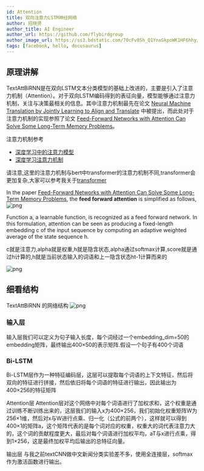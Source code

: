 ```yaml
---
id: Attention
title: 双向注意力LSTM神经网络
author: 招晓贤
author_title: AI Engineer
author_url: https://github.com/flybirdgroup
author_image_url: https://ss3.bdstatic.com/70cFv8Sh_Q1YnxGkpoWK1HF6hhy/it/u=1615738601,1434436036&fm=26&gp=0.jpg
tags: [facebook, hello, docusaurus]
---
```

## 原理讲解

TextAttBiRNN是在双向LSTM文本分类模型的基础上改进的，主要是引入了注意力机制（Attention）。对于双向LSTM编码得到的表征向量，模型能够通过注意力机制，关注与决策最相关的信息。其中注意力机制最先在论文 [Neural Machine Translation by Jointly Learning to Align and Translate](https://arxiv.org/pdf/1409.0473.pdf) 中被提出，而此处对于注意力机制的实现参照了论文 [Feed-Forward Networks with Attention Can Solve Some Long-Term Memory Problems](https://arxiv.org/pdf/1512.08756.pdf)。
<!--truncate-->
注意力机制参考
- [深度学习中的注意力模型](https://zhuanlan.zhihu.com/p/37601161)
- [深度学习注意力机制](https://zhuanlan.zhihu.com/p/53036028)

请注意,这里的注意力机制与bert中transformer的注意力机制不同,transformer会更加复杂,大家可以参考我关于[transformer](https://github.com/weijiang2009/URun.ResearchPrototype/tree/dev/People/Xiaoxian/NLP%E5%9F%BA%E7%A1%80%E7%9F%A5%E8%AF%86%E6%95%B4%E7%90%86/Transformer%E7%AC%94%E8%AE%B0)

In the paper [Feed-Forward Networks with Attention Can Solve Some Long-Term Memory Problems](https://arxiv.org/pdf/1512.08756.pdf), the **feed forward attention** is simplified as follows,
![png](../img/FeedForwardAttention.png)

Function a, a learnable function, is recognized as a feed forward network. In this formulation, attention can be seen as producing a fixed-length embedding c of the input sequence by computing an adaptive weighted average of the state sequence h.

c就是注意力,alpha就是权重,h就是隐含状态,alpha通过softmax计算,score就是通过h计算的,h就是当前状态输入的词语和上一隐含状态ht-1计算而来的


![png](../img/FeedForwardAttetion_fomular.png)

## 细看结构
TextAttBiRNN 的网络结构
![png](../img/text-attn-birnn.png)

### 输入层
输入层我们可以定义为句子输入长度，每个词经过一个embedding_dim=50的embedding矩阵，最终输出400×50的表示矩阵.假设一个句子有400个词语

### Bi-LSTM
Bi-LSTM层作为一种特征编码层，这层可以提取每个词语的上下文特征，然后将双向的特征进行拼接，然后依旧将每个词语的特征进行输出，因此输出为400×256的特征矩阵

Attention层
Attention层对这个网络中对每个词语进行了加权求和，这个权重是通过训练不断训练出来的，这层我们的输入x为400×256，我们初始化权重矩阵W为256×1维，然后对x与W进行点乘、归一化（公式的前两个），这样就可以得到400×1的矩阵a，这个矩阵代表的是每个词对应的权重，权重大的词代表注意力大的，这个词的贡献程度更大，最后对每个词语进行加权平均，aT与x进行点乘，得到1×256，这是最终加权平均后输出的总特征向量。

输出层
与我之前textCNN做中文新闻分类实验差不多，使用全连接层，softmax作为激活函数进行输出。



